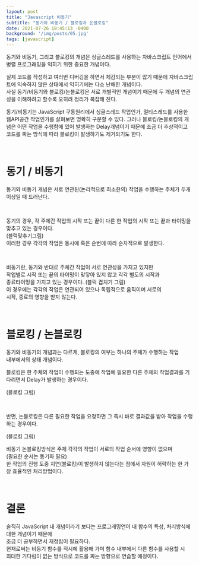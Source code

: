 ```yaml
---
layout: post
title: "Javascript 비동기"
subtitle: "동기와 비동기 / 블로킹과 논블로킹"
date: 2021-07-26 18:45:13 -0400
background: '/img/posts/05.jpg'
tags: [javascript]
---
```

동기와 비동기, 그리고 블로킹의 개념은 싱글스레드를 사용하는 자바스크립트 언어에서 병렬 프로그래밍을 익히기 위한 중요한 개념이다.

실제 코드를 작성하고 여러번 디버깅을 하면서 체감되는 부분이 많기 때문에 자바스크립트에 익숙하지 않은 상태에서 익히기에는 다소 난해한 개념이다.     
사실 동기/비동기와 블로킹/논블로킹은 서로 개별적인 개념이기 때문에 두 개념의 연관성을 이해하려고 할수록 오히려 정리가 복잡해 진다.   

동기/비동기는 JavaScript 구동원리에서 싱글스레드 작업인가, 멀티스레드를 사용한 웹API공간 작업인가를 살펴보면 명확히 구분할 수 있다. 
그러나 블로킹/논블로킹의 개념은 어떤 작업을 수행함에 있어 발생하는 Delay개념이기 때문에 조금 더 추상적이고   
코드를 짜는 방식에 따라 블로킹이 발생하기도 제거되기도 한다.

<br>

# 동기 / 비동기

동기와 비동기 개념은 서로 연관된(논리적으로 최소한의) 작업을 수행하는 주체가 두개 이상일 때 드러난다.   

<br>

동기의 경우, 각 주체간 작업의 시작 또는 끝이 다른 한 작업의 시작 또는 끝과 타이밍을 맞추고 있는 경우이다.    
(블럭맞추기그림)   
이러한 경우 각각의 작업은 동시에 혹은 순번에 따라 순차적으로 발생한다.   

<br>

비동기란, 동기와 반대로 주체간 작업이 서로 연관성을 가지고 있지만   
작업별로 시작 또는 끝의 타이밍이 맞닿아 있지 않고 각각 별도의 시작과    
종료타이밍을 가지고 있는 경우이다.
(블럭 겹치기 그림)   
이 경우에는 각각의 작업은 연관되어 있으나 독립적으로 움직이며 서로의    
시작, 종료의 영향을 받지 않는다.

<br>

# 블로킹 / 논블로킹

동기와 비동기의 개념과는 다르게, 블로킹의 여부는 하나의 주체가 수행하는 작업   
내부에서의 상태 개념이다.

블로킹은 한 주체의 작업이 수행되는 도중에 작업에 필요한 다른 주체의 작업결과를 기다리면서 Delay가 발생하는 경우이다.  

(블로킹 그림)

<br>

반면, 논블로킹은 다른 필요한 작업을 요청하면 그 즉시 바로 결과값을 받아 작업을 수행하는 경우이다.

(블로킹 그림)

비동기 논블로킹방식은 주체 각각의 작업이 서로의 작업 순서에 영향이 없으며   
(필요한 순서는 동기화 필요)   
한 작업의 진행 도중 지연(블로킹)이 발생하지 않는다는 점에서 자원이 허락하는 한 가장 효율적인 처리방법이다.

<br>

# 결론
솔직히 JavaScript 내 개념이라기 보다는 프로그래밍언어 내 함수의 특성, 처리방식에 대한 개념이기 때문에   
조금 더 공부하면서 재정립이 필요하다.    
현재로써는 비동기 함수를 적시에 활용해 가며 함수 내부에서 다른 함수를 사용할 시    
최대한 기다림이 없는 방식으로 코드를 짜는 방향으로 연습할 예정이다.

